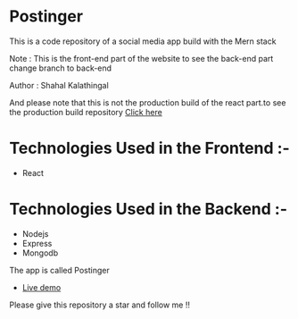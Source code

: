 # Postinger
This is a code repository of a social media app build with the Mern stack

Note : This is the front-end part of the website to see the back-end part change branch to back-end

Author : Shahal Kalathingal

And please note that this is not the production build of the react part.to see the production build repository [Click here](https://github.com/Shahalkalathingal/Postinger-production-build)

# Technologies Used in the Frontend :-
- React

# Technologies Used in the Backend :-
- Nodejs
- Express
- Mongodb

The app is called Postinger

 - [Live demo](http://postinger.ml)

Please give this repository a star and follow me !!
